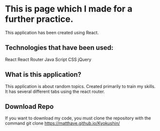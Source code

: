 # This is page which I made for a further practice.
This application has been created using React.

## Technologies that have been used:
React
React Router
Java Script
CSS
jQuery

## What is this application?
This application is about random topics.
Created primarily to train my skills.
It has several different tabs using the react router.

## Download Repo
If you want to download my code,
you must clone the repository with the command git clone https://matthave.github.io/Kyokushin/
